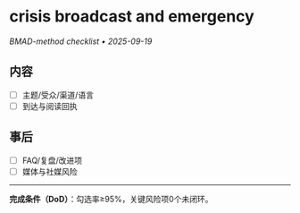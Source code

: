 # crisis broadcast and emergency

_BMAD-method checklist • 2025-09-19_

## 内容

- [ ] 主题/受众/渠道/语言
- [ ] 到达与阅读回执

## 事后

- [ ] FAQ/复盘/改进项
- [ ] 媒体与社媒风险

---

**完成条件（DoD）**：勾选率≥95%，关键风险项0个未闭环。
